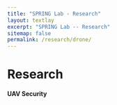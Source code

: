 ```yaml
---
title: "SPRING Lab - Research"
layout: textlay
excerpt: "SPRING Lab -- Research"
sitemap: false
permalink: /research/drone/
---
```


# Research

**UAV Security**
